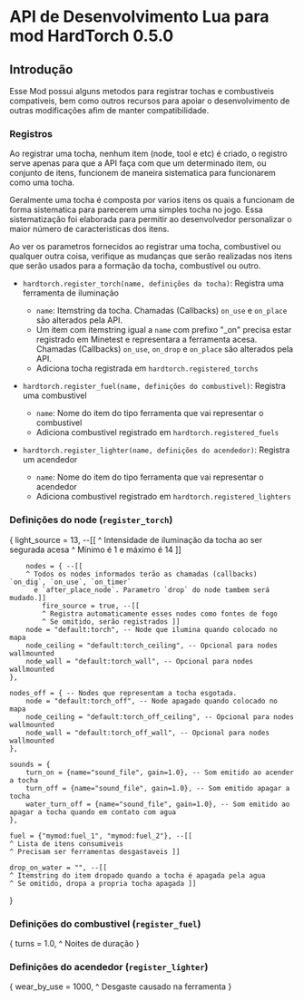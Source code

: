 API de Desenvolvimento Lua para mod HardTorch 0.5.0
===================================================

Introdução
---------------------------------------------------
Esse Mod possui alguns metodos para registrar 
tochas e combustiveis compativeis, bem como outros 
recursos para apoiar o desenvolvimento de outras 
modificações afim de manter compatibilidade.

### Registros
Ao registrar uma tocha, nenhum item (node, tool e etc) 
é criado, o registro serve apenas para que a API faça 
com que um determinado item, ou conjunto de itens, funcionem 
de maneira sistematica para funcionarem como uma tocha.

Geralmente uma tocha é composta por varios itens os quais 
a funcionam de forma sistematica para parecerem uma simples 
tocha no jogo. Essa sistematização foi elaborada para permitir 
ao desenvolvedor personalizar o maior número de caracteristicas 
dos itens.

Ao ver os parametros fornecidos ao registrar uma tocha, 
combustivel ou qualquer outra coisa, verifique as mudanças 
que serão realizadas nos itens que serão usados para a formação 
da tocha, combustivel ou outro.

* `hardtorch.register_torch(name, definições da tocha)`: Registra uma ferramenta de iluminação
    * `name`: Itemstring da tocha. Chamadas (Callbacks) `on_use` e `on_place` são alterados pela API.
    * Um item com itemstring igual a `name` com prefixo "_on" precisa estar registrado em Minetest
      e representara a ferramenta acesa. Chamadas (Callbacks) `on_use`, `on_drop` e `on_place` 
      são alterados pela API.
    * Adiciona tocha registrada em `hardtorch.registered_torchs`
    
* `hardtorch.register_fuel(name, definições do combustivel)`: Registra uma combustivel
    * `name`: Nome do item do tipo ferramenta que vai representar o combustivel
    * Adiciona combustivel registrado em `hardtorch.registered_fuels`
    
* `hardtorch.register_lighter(name, definições do acendedor)`: Registra um acendedor
    * `name`: Nome do item do tipo ferramenta que vai representar o acendedor
    * Adiciona combustivel registrado em `hardtorch.registered_lighters`

### Definições do node (`register_torch`)
{
	light_source = 13, --[[
        ^ Intensidade de iluminação da tocha ao ser segurada acesa
	^ Mínimo é 1 e máximo é 14 ]]
        
        nodes = { --[[
        ^ Todos os nodes informados terão as chamadas (callbacks) `on_dig`, `on_use`, `on_timer` 
          e `after_place_node`. Parametro `drop` do node tambem será mudado.]]
        	fire_source = true, --[[
        	^ Registra automaticamente esses nodes como fontes de fogo 
        	^ Se omitido, serão registrados ]] 
		node = "default:torch", -- Node que ilumina quando colocado no mapa
		node_ceiling = "default:torch_ceiling", -- Opcional para nodes wallmounted
		node_wall = "default:torch_wall", -- Opcional para nodes wallmounted
	},
	
	nodes_off = { -- Nodes que representam a tocha esgotada.
		node = "default:torch_off", -- Node apagado quando colocado no mapa
		node_ceiling = "default:torch_off_ceiling", -- Opcional para nodes wallmounted
		node_wall = "default:torch_off_wall", -- Opcional para nodes wallmounted
	},
	
	sounds = {
		turn_on = {name="sound_file", gain=1.0}, -- Som emitido ao acender a tocha
		turn_off = {name="sound_file", gain=1.0}, -- Som emitido apagar a tocha
		water_turn_off = {name="sound_file", gain=1.0}, -- Som emitido ao apagar a tocha quando em contato com agua
	},
	
	fuel = {"mymod:fuel_1", "mymod:fuel_2"}, --[[
	^ Lista de itens consumiveis 
	^ Precisam ser ferramentas desgastaveis ]]
	
	drop_on_water = "", --[[
	^ Itemstring do item dropado quando a tocha é apagada pela agua 
	^ Se omitido, dropa a propria tocha apagada ]]
}

### Definições do combustivel (`register_fuel`)
{
	turns = 1.0,
	^ Noites de duração
}

### Definições do acendedor (`register_lighter`)
{
	wear_by_use = 1000,
	^ Desgaste causado na ferramenta
}




